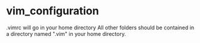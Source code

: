 # vim_configuration
.vimrc will go in your home directory
All other folders should be contained in a directory named ".vim" in your home directory. 
